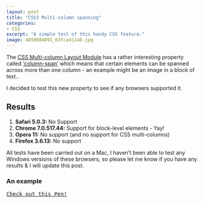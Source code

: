 ```yaml
---
layout: post
title: "CSS3 Multi-column spanning"
categories:
- CSS
excerpt: "A simple test of this handy CSS feature."
image: 4850604091_63fca411ab.jpg
---
```

The [CSS Multi-column Layout Module](http://www.w3.org/TR/css3-multicol/) has a rather interesting
property called [‘column-span’](http://www.w3.org/TR/css3-multicol/#spanning-columns)
which means that certain elements can be spanned across more than one
column - an example might be an image in a block of text..

I decided to test this new property to see if any browsers supported it.

Results
-------

1. **Safari 5.0.3:** No Support
1. **Chrome 7.0.517.44:** Support for block-level elements - Yay!
1. **Opera 11:** No support (and no support for CSS multi-columns)
1. **Firefox 3.6.13:** No support

All tests have been carried out on a Mac, I haven’t been able to test
any Windows versions of these browsers, so please let me know if you
have any results & I will update this post.

### An example

<pre class="codepen" data-height="500" data-type="result" data-href="uKobH" data-user="mrmartineau" data-safe="true"><code></code><a href="http://codepen.io/mrmartineau/pen/uKobH">Check out this Pen!</a></pre>
<script async src="http://codepen.io/assets/embed/ei.js"></script>

